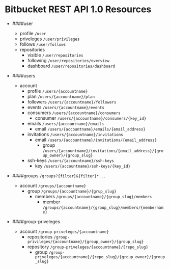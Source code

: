 Bitbucket REST API 1.0 Resources
================================

* ####user
  * profile `/user`
  * priveleges `/user/privileges`
  * follows `/user/follows`
  * repositories 
    * visible `/user/repositories`
    * following `/user/repositories/overview`
    * dashboard `/user/repositories/dashboard`

* ####users
  * account 
    * profile `/users/{accountname}`
    * plan `/users/{accountname}/plan`
    * followers `/users/{accountname}/followers`
    * events `/users/{accountname}/events`
    * consumers `/users/{accountname}/consumers`
      * consumer `/users/{accountname}/consumers/{key_id}`
    * emails `/users/{accountname}/emails`
      * email `/users/{accountname}/emails/{email_address}`
    * invitations `/users/{accountname}/invitations`
      * email `/users/{accountname}/invitations/{email_address}`
        * group `/users/{accountname}/invitations/{email_address}/{group_owner}/{group_slug}`
    * ssh-keys `/users/{accountname}/ssh-keys`
      * key `/users/{accountname}/ssh-keys/{key_id}`
      
* ####groups `/groups?{filter}&{filter}*...`
  * account `/groups/{accountname}`
    * group `/groups/{accountname}/{grup_slug}`
      * members `/groups/{accountname}/{group_slug}/members`
        * member `/groups/{accountname}/{group_slug}/members/{membername}`

* ####group-priveleges
  * account `/group-priveleges/{accountname}`
    * repositories `/group-privileges/{accountname}/{group_owner}/{group_slug}`
    * repository `/group-priveleges/{accountname}/{repo_slug}` 
      * group `/group-priveleges/{accountname}/{repo_slug}/{group_owner}/{group_slug}` 
   
  
